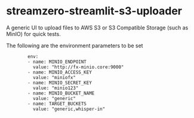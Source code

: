 # streamzero-streamlit-s3-uploader
A generic UI to upload files to AWS S3 or S3 Compatible Storage (such as MinIO) for quick tests.

The following are the environment parameters to be set

```
        env:
        - name: MINIO_ENDPOINT
          value: "http://fx-minio.core:9000"
        - name: MINIO_ACCESS_KEY
          value: "miniofx"
        - name: MINIO_SECRET_KEY
          value: "minio123"
        - name: MINIO_BUCKET_NAME
          value: "generic"
        - name: TARGET_BUCKETS
          value: "generic,whisper-in"   

```
